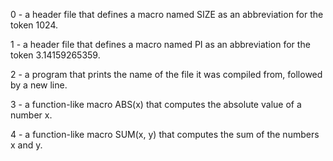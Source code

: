 0 - a header file that defines a macro named SIZE as an abbreviation for the token 1024.

1 - a header file that defines a macro named PI as an abbreviation for the token 3.14159265359.

2 - a program that prints the name of the file it was compiled from, followed by a new line.

3 - a function-like macro ABS(x) that computes the absolute value of a number x.

4 - a function-like macro SUM(x, y) that computes the sum of the numbers x and y.
